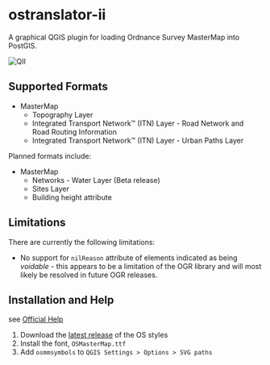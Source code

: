 # ostranslator-ii
A graphical QGIS plugin for loading Ordnance Survey MasterMap into PostGIS.

![QII](OSTranslatorII/images/icon.png "OS Translator II")

## Supported Formats

* MasterMap
	* Topography Layer
	* Integrated Transport Network™ (ITN) Layer - Road Network and Road Routing Information
	* Integrated Transport Network™ (ITN) Layer - Urban Paths Layer


Planned formats include:

* MasterMap
	* Networks - Water Layer (Beta release)
	* Sites Layer
	* Building height attribute
	
	
## Limitations

There are currently the following limitations:

* No support for `nilReason` attribute of elements indicated as being *voidable* - this appears to be a limitation of the OGR library and will most likely be resolved in future OGR releases.

## Installation and Help

see [Official Help](http://www.lutraconsulting.co.uk/products/ostranslator-ii/)

1. Download the [latest release](https://github.com/OrdnanceSurvey/OSMM-Topography-Layer-stylesheets/releases) of the OS styles
2. Install the font, `OSMasterMap.ttf`
3. Add `osmmsymbols` to `QGIS Settings > Options > SVG paths`

